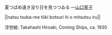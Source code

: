 夏つばめ遠き没り日を見つつゐる
—[山口誓子](https://ja.wikipedia.org/wiki/山口誓子)

||natsu tsuba-me tōki botsuri hi o mitsutsu iru||

浮世絵: Takahashi Hiroaki, Coming Ships, ca. 1930
